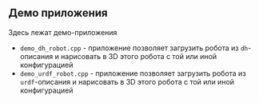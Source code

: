 ## Демо приложения

Здесь лежат демо-приложения

- `demo_dh_robot.cpp` - приложение позволяет загрузить робота из `dh`-описания
и нарисовать в 3D этого робота с той или иной конфигурацией
- `demo_urdf_robot.cpp` - приложение позволяет загрузить робота из `urdf`-описания
и нарисовать в 3D этого робота с той или иной конфигурацией
